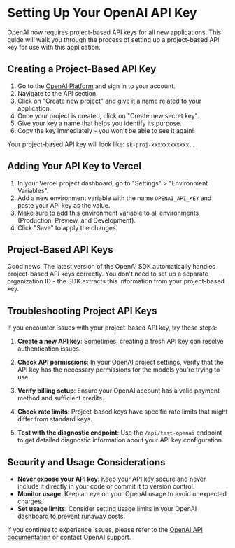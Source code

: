 # Setting Up Your OpenAI API Key

OpenAI now requires project-based API keys for all new applications. This guide will walk you through the process of setting up a project-based API key for use with this application.

## Creating a Project-Based API Key

1. Go to the [OpenAI Platform](https://platform.openai.com/account/api-keys) and sign in to your account.
2. Navigate to the API section.
3. Click on "Create new project" and give it a name related to your application.
4. Once your project is created, click on "Create new secret key".
5. Give your key a name that helps you identify its purpose.
6. Copy the key immediately - you won't be able to see it again!

Your project-based API key will look like: `sk-proj-xxxxxxxxxxxx...`

## Adding Your API Key to Vercel

1. In your Vercel project dashboard, go to "Settings" > "Environment Variables".
2. Add a new environment variable with the name `OPENAI_API_KEY` and paste your API key as the value.
3. Make sure to add this environment variable to all environments (Production, Preview, and Development).
4. Click "Save" to apply the changes.

## Project-Based API Keys

Good news! The latest version of the OpenAI SDK automatically handles project-based API keys correctly. You don't need to set up a separate organization ID - the SDK extracts this information from your project-based key.

## Troubleshooting Project API Keys

If you encounter issues with your project-based API key, try these steps:

1. **Create a new API key**: Sometimes, creating a fresh API key can resolve authentication issues.

2. **Check API permissions**: In your OpenAI project settings, verify that the API key has the necessary permissions for the models you're trying to use.

3. **Verify billing setup**: Ensure your OpenAI account has a valid payment method and sufficient credits.

4. **Check rate limits**: Project-based keys have specific rate limits that might differ from standard keys.

5. **Test with the diagnostic endpoint**: Use the `/api/test-openai` endpoint to get detailed diagnostic information about your API key configuration.

## Security and Usage Considerations

- **Never expose your API key**: Keep your API key secure and never include it directly in your code or commit it to version control.
- **Monitor usage**: Keep an eye on your OpenAI usage to avoid unexpected charges.
- **Set usage limits**: Consider setting usage limits in your OpenAI dashboard to prevent runaway costs.

If you continue to experience issues, please refer to the [OpenAI API documentation](https://platform.openai.com/docs/api-reference) or contact OpenAI support.
